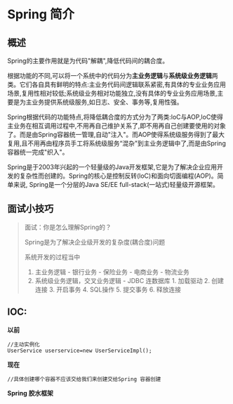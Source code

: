 # **Spring 简介**
## **概述**
Spring的主要作用就是为代码"解耦",降低代码间的耦合度。

根据功能的不同,可以将一个系统中的代码分为**主业务逻辑**与**系统级业务逻辑**两类。它们各自具有鲜明的特点:主业务代码间逻辑联系紧密,有具体的专业业务应用场景,复用性相对较低;系统级业务相对功能独立,没有具体的专业业务应用场景,主要是为主业务提供系统级服务,如日志、安全、事务等,复用性强。

Spring根据代码的功能特点,将降低耦合度的方式分为了两类:loC与AOP,loC使得主业务在相互调用过程中,不用再自己维护关系了,即不用再自己创建要使用的对象了。而是由Spring容器统一管理,自动"注入"。而AOP使得系统级服务得到了最大复用,且不用再由程序员手工将系统级服务“混杂"到主业务逻辑中了,而是由Spring容器统一完成"织入"。

Spring是于2003年兴起的一个轻量级的Java开发框架,它是为了解决企业应用开发的复杂性而创建的。Spring的核心是控制反转(loC)和面向切面编程(AOP)。简单来说, Spring是一个分层的Java SE/EE full-stack(一站式)轻量级开源框架。

## **面试小技巧**
> 面试：你是怎么理解Spring的？
>
> Spring是为了解决企业级开发的复杂度(耦合度)问题
>
> 系统开发的过程当中
>
> 1. 主业务逻辑
    - 银行业务
    - 保险业务
    - 电商业务
    - 物流业务
> 2. 系统级业务逻辑，交叉业务逻辑
    - JDBC 连数据库
        1. 加载驱动
        2. 创建连接
        3. 开启事务
        4. SQL操作
        5. 提交事务
        6. 释放连接

## IOC:
**以前**
```
//主动实例化
UserService userservice=new UserServiceImpl(); 

```
**现在**
```
//具体创建哪个容器不应该交给我们来创建交给Spring 容器创建
```

**Spring 胶水框架**